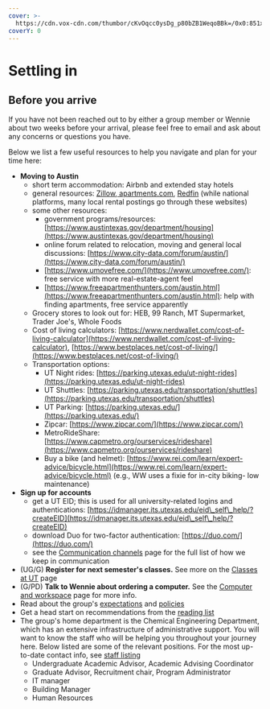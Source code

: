 ```yaml
---
cover: >-
  https://cdn.vox-cdn.com/thumbor/cKvOqcc0ysDg_p80bZB1WeqoBBk=/0x0:851x315/1200x800/filters:focal(358x90:494x226)/cdn.vox-cdn.com/uploads/chorus_image/image/54305981/UT_Austin_Facebook.0.jpg
coverY: 0
---
```


# Settling in

## Before you arrive

If you have not been reached out to by either a group member or Wennie about two weeks before your arrival, please feel free to email and ask about any concerns or questions you have.

Below we list a few useful resources to help you navigate and plan for your time here:

* **Moving to Austin**
  * short term accommodation: Airbnb and extended stay hotels&#x20;
  * general resources: [Zillow](https://www.zillow.com/homes/austin\_rb/),[ apartments.com](https://www.apartments.com/), [Redfin](https://www.redfin.com) (while national platforms, many local rental postings go through these websites)
  * some other resources:
    * government programs/resources: [https://www.austintexas.gov/department/housing](https://www.austintexas.gov/department/housing)
    * online forum related to relocation, moving and general local discussions: [https://www.city-data.com/forum/austin/](https://www.city-data.com/forum/austin/)
    * [https://www.umovefree.com/](https://www.umovefree.com/): free service with more real-estate-agent feel
    * [https://www.freeapartmenthunters.com/austin.html](https://www.freeapartmenthunters.com/austin.html): help with finding apartments, free service apparently
  * Grocery stores to look out for: HEB, 99 Ranch, MT Supermarket, Trader Joe's, Whole Foods
  * Cost of living calculators: [https://www.nerdwallet.com/cost-of-living-calculator](https://www.nerdwallet.com/cost-of-living-calculator), [https://www.bestplaces.net/cost-of-living/](https://www.bestplaces.net/cost-of-living/)
  * Transportation options:
    * UT Night rides: [https://parking.utexas.edu/ut-night-rides](https://parking.utexas.edu/ut-night-rides)
    * UT Shuttles: [https://parking.utexas.edu/transportation/shuttles](https://parking.utexas.edu/transportation/shuttles)
    * UT Parking: [https://parking.utexas.edu/](https://parking.utexas.edu/)
    * Zipcar: [https://www.zipcar.com/](https://www.zipcar.com/)
    * MetroRideShare: [https://www.capmetro.org/ourservices/rideshare](https://www.capmetro.org/ourservices/rideshare)
    * Buy a bike (and helmet): [https://www.rei.com/learn/expert-advice/bicycle.html](https://www.rei.com/learn/expert-advice/bicycle.html) (e.g., WW uses a fixie for in-city biking- low maintenance)
* **Sign up for accounts**
  * get a UT EID; this is used for all university-related logins and authentications: [https://idmanager.its.utexas.edu/eid\_self\_help/?createEID](https://idmanager.its.utexas.edu/eid\_self\_help/?createEID)
  * download Duo for two-factor authentication: [https://duo.com/](https://duo.com/)
  * see the [Communication channels](../group-policies/communication-channels.md) page for the full list of how we keep in communication
* (UG/G) **Register for next semester's classes.** See more on the [Classes at UT](../educational-resources/classes-at-ut.md) page
* (G/PD) **Talk to Wennie about ordering a computer.** See the [Computer and workspace](computer-and-workspace.md) page for more info.
* Read about the group's [expectations](../group-policies/group-expectations/) and [policies](broken-reference)
* Get a head start on recommendations from the [reading list](../research-resources/reading-list.md)
* The group's home department is the Chemical Engineering Department, which has an extensive infrastructure of administrative support. You will want to know the staff who will be helping you throughout your journey here. Below listed are some of the relevant positions. For the most up-to-date contact info, see [staff listing](https://www.che.utexas.edu/people/staff)
  * Undergraduate Academic Advisor,  Academic Advising Coordinator
  * Graduate Advisor, Recruitment chair, Program Administrator
  * IT manager
  * Building Manager
  * Human Resources

